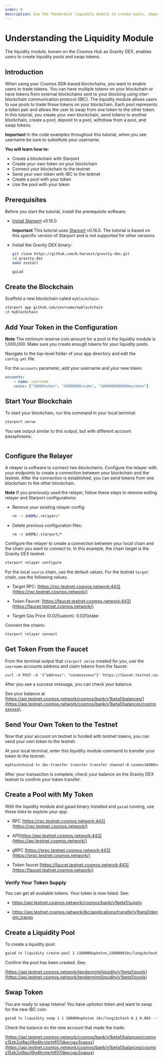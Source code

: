```yaml
---
order: 0
description: Use the Tendermint liquidity module to create pools, deposit to pools, and withdraw from pools with tokens sent using IBC.
---
```


# Understanding the Liquidity Module

The liquidity module, known on the Cosmos Hub as Gravity DEX, enables users to create liquidity pools and swap tokens. 

## Introduction

When using your Cosmos SDK-based blockchains, you want to enable users to trade tokens. You can have multiple tokens on your blockchain or have tokens from external blockchains sent to your blocking using inter-blockchain communication protocol (IBC). The liquidity module allows users to use pools to trade those tokens on your blockchain. Each pool represents a token pair and allows the user to swap from one token to the other token.
In this tutorial, you create your own blockchain, send tokens to another blockchain, create a pool, deposit to a pool, withdraw from a pool, and swap tokens.

**Important** In the code examples throughout this tutorial, when you see username be sure to substitute your username. 

**You will learn how to:**

- Create a blockchain with Starport
- Create your own token on your blockchain
- Connect your blockchain to the testnet
- Send your own token with IBC to the testnet
- Create a pool with your token
- Use the pool with your token

## Prerequisites

Before you start the tutorial, install the prerequisite software. 

- [Install Starport](../starport/index.md) v0.16.0 <!-- link to the new tutorial file for this prereq to install Starport https://github.com/cosmos/sdk-tutorials/pull/694/commits/9a988d64408df16dad61412b7c542f6dd1fa4bee  -->

    **Important** This tutorial uses [Starport](https://github.com/tendermint/starport) v0.16.0. The tutorial is based on this specific version of Starport and is not supported for other versions.

- Install the Gravity DEX binary:

    ```bash
    git clone https://github.com/b-harvest/gravity-dex.git
    cd gravity-dex
    make install

    gaiad
    ```

## Create the Blockchain

Scaffold a new blockchain called `myblockchain`:

```bash
starport app github.com/username/myblockchain
cd myblockchain
```

## Add Your Token in the Configuration

**Note** The minimum reserve coin amount for a pool in the liquidity module is 1,000,000. Make sure you create enough tokens for your liquidity pools.

Navigate to the top-level folder of your app directory and edit the `config.yml` file. 

For the `accounts` parameter, add your username and your new token:

```yml
accounts:
	- name: username
    coins: ["10000token", "50000000stake", "1000000000000mytoken"]
```

## Start Your Blockchain

To start your blockchain, run this command in your local terminal:

```bash
starport serve
```

You see output similar to this output, but with different account passphrases:

```bash

```

## Configure the Relayer

A relayer is software to connect two blockchains. Configure the relayer with your endpoints to create a connection between your blockchain and the testnet. After the connection is established, you can send tokens from one blockchain to the other blockchain.

**Note** If you previously used the relayer, follow these steps to remove exiting relayer and Starport configurations:

- Remove your existing relayer config:
    
    ```bash
    rm -r $HOME/.relayer/*
    ```

- Delete previous configuration files:

    ```
    rm -r $HOME/.starport/*
    ```

Configure the relayer to create a connection between your local chain and the chain you want to connect to. In this example, the chain target is the Gravity DEX testnet.

```markdown
starport relayer configure
```

For the local `source` chain, use the default values.
For the testnet `target` chain, use the following values.


- Target RPC: [https://rpc.testnet.cosmos.network:443](https://rpc.testnet.cosmos.network/)

- Token Faucet: [https://faucet.testnet.cosmos.network:443](https://faucet.testnet.cosmos.network/)

- Target Gas Price (0.025uatom): 0.025stake


Connect the chains:

```markdown
starport relayer connect
```

## Get Token From the Faucet

From the terminal output that `starport serve` created for you, use the `username` accounts address and claim tokens from the faucet:

```markdown
curl -X POST -d '{"address": "cosmosxxxxx"}' https://faucet.testnet.cosmos.network
```

After you see a success message, you can check your balance. 

See your balance at [https://api.testnet.cosmos.network/cosmos/bank/v1beta1/balances/](https://api.testnet.cosmos.network/cosmos/bank/v1beta1/balances/cosmosxxxxx).

## Send Your Own Token to the Testnet

Now that your account on testnet is funded with testnet tokens, you can send your own token to the testnet. 

At your local terminal, enter this liquidity module command to transfer your token to the testnet:

```bash
myblockchaind tx ibc-transfer transfer transfer channel-0 cosmos16080vqxrjyngxfdkzj54uewszkztk6n3nv6f57 "500mytoken" --from username
```

After your transaction is complete, check your balance on the Gravity DEX testnet to confirm your token transfer.

## Create a Pool with My Token

With the liquidity module and gaiad binary installed and `gaiad` running, use these links to explore your app:

- RPC [https://rpc.testnet.cosmos.network:443](https://rpc.testnet.cosmos.network/)

- API[https://api.testnet.cosmos.network:443](https://api.testnet.cosmos.network/)

- gRPC [https://grpc.testnet.cosmos.network:443](https://grpc.testnet.cosmos.network/)

- Token faucet [https://faucet.testnet.cosmos.network:443](https://faucet.testnet.cosmos.network/)

### Verify Your Token Supply 

You can get all available tokens. Your token is now listed. See:

- https://api.testnet.cosmos.network/cosmos/bank/v1beta1/supply

- https://api.testnet.cosmos.network/ibc/applications/transfer/v1beta1/denom_traces

## Create a Liquidity Pool

To create a liquidity pool:

```bash
gaiad tx liquidity create-pool 1 1100000uphoton,1500000ibc/longibchash --from username --chain-id cosmoshub-testnet --gas-prices "0.025stake" --node https://rpc.testnet.cosmos.network:443
```

Confirm the pool has been created. See:

[https://api.testnet.cosmos.network/tendermint/liquidity/v1beta1/pools](https://api.testnet.cosmos.network/tendermint/liquidity/v1beta1/pools)


## Swap Token

You are ready to swap tokens! You have uphoton token and want to swap for the new IBC coin:

```markdown
gaiad tx liquidity swap 1 1 100000uphoton ibc/longibchash 0.1 0.003 --from username --chain-id cosmoshub-testnet --gas-prices "0.025stake" --node https://[rpc.testnet.cosmos.network:443](https://rpc.testnet.cosmos.network/)
```

Check the balance on the new account that made the trade:

[https://api.testnet.cosmos.network/cosmos/bank/v1beta1/balances/cosmos15zk2xl8acjl9g4hrxlsrhtf07dkecyay3yapys](https://api.testnet.cosmos.network/cosmos/bank/v1beta1/balances/cosmos15zk2xl8acjl9g4hrxlsrhtf07dkecyay3yapys)